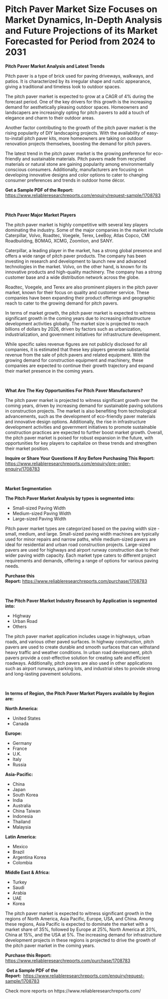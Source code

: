 <p><h1>Pitch Paver Market Size Focuses on Market Dynamics, In-Depth Analysis and Future Projections of its Market Forecasted for Period from 2024 to 2031</h1></p><p><strong>Pitch Paver Market Analysis and Latest Trends</strong></p>
<p><p>Pitch paver is a type of brick used for paving driveways, walkways, and patios. It is characterized by its irregular shape and rustic appearance, giving a traditional and timeless look to outdoor spaces.</p><p>The pitch paver market is expected to grow at a CAGR of 4% during the forecast period. One of the key drivers for this growth is the increasing demand for aesthetically pleasing outdoor spaces. Homeowners and landscapers are increasingly opting for pitch pavers to add a touch of elegance and charm to their outdoor areas.</p><p>Another factor contributing to the growth of the pitch paver market is the rising popularity of DIY landscaping projects. With the availability of easy-to-install pitch paver kits, more homeowners are taking on outdoor renovation projects themselves, boosting the demand for pitch pavers.</p><p>The latest trend in the pitch paver market is the growing preference for eco-friendly and sustainable materials. Pitch pavers made from recycled materials or natural stone are gaining popularity among environmentally conscious consumers. Additionally, manufacturers are focusing on developing innovative designs and color options to cater to changing consumer preferences and trends in outdoor home décor.</p></p>
<p><strong>Get a Sample PDF of the Report:&nbsp;</strong> <a href="https://www.reliableresearchreports.com/enquiry/request-sample/1708783">https://www.reliableresearchreports.com/enquiry/request-sample/1708783</a></p>
<p>&nbsp;</p>
<p><strong>Pitch Paver Major Market Players</strong></p>
<p><p>The pitch paver market is highly competitive with several key players dominating the industry. Some of the major companies in the market include Caterpillar, Volvo, Roadtec, Voegele, Terex, LeeBoy, Atlas Copco, CMI Roadbuilding, BOMAG, XCMG, Zoomlion, and SANY.</p><p>Caterpillar, a leading player in the market, has a strong global presence and offers a wide range of pitch paver products. The company has been investing in research and development to launch new and advanced technologies in the market. Volvo, on the other hand, is known for its innovative products and high-quality machinery. The company has a strong customer base and a wide distribution network across the globe.</p><p>Roadtec, Voegele, and Terex are also prominent players in the pitch paver market, known for their focus on quality and customer service. These companies have been expanding their product offerings and geographic reach to cater to the growing demand for pitch pavers.</p><p>In terms of market growth, the pitch paver market is expected to witness significant growth in the coming years due to increasing infrastructure development activities globally. The market size is projected to reach billions of dollars by 2026, driven by factors such as urbanization, industrialization, and government initiatives for infrastructure development.</p><p>While specific sales revenue figures are not publicly disclosed for all companies, it is estimated that these key players generate substantial revenue from the sale of pitch pavers and related equipment. With the growing demand for construction equipment and machinery, these companies are expected to continue their growth trajectory and expand their market presence in the coming years.</p></p>
<p>&nbsp;</p>
<p><strong>What Are The Key Opportunities For Pitch Paver Manufacturers?</strong></p>
<p><p>The pitch paver market is projected to witness significant growth over the coming years, driven by increasing demand for sustainable paving solutions in construction projects. The market is also benefiting from technological advancements, such as the development of eco-friendly paver materials and innovative design options. Additionally, the rise in infrastructure development activities and government initiatives to promote sustainable construction practices are expected to further boost market growth. Overall, the pitch paver market is poised for robust expansion in the future, with opportunities for key players to capitalize on these trends and strengthen their market position.</p></p>
<p><strong>Inquire or Share Your Questions If Any Before Purchasing This Report:</strong> <a href="https://www.reliableresearchreports.com/enquiry/pre-order-enquiry/1708783">https://www.reliableresearchreports.com/enquiry/pre-order-enquiry/1708783</a></p>
<p>&nbsp;</p>
<p><strong>Market Segmentation</strong></p>
<p><strong>The Pitch Paver Market Analysis by types is segmented into:</strong></p>
<p><ul><li>Small-sized Paving Width</li><li>Medium-sized Paving Width</li><li>Large-sized Paving Width</li></ul></p>
<p><p>Pitch paver market types are categorized based on the paving width size - small, medium, and large. Small-sized paving width machines are typically used for minor repairs and narrow paths, while medium-sized pavers are ideal for residential and urban road construction projects. Large-sized pavers are used for highways and airport runway construction due to their wider paving width capacity. Each market type caters to different project requirements and demands, offering a range of options for various paving needs.</p></p>
<p><strong>Purchase this Report:&nbsp;</strong><a href="https://www.reliableresearchreports.com/purchase/1708783">https://www.reliableresearchreports.com/purchase/1708783</a></p>
<p>&nbsp;</p>
<p><strong>The Pitch Paver Market Industry Research by Application is segmented into:</strong></p>
<p><ul><li>Highway</li><li>Urban Road</li><li>Others</li></ul></p>
<p><p>The pitch paver market application includes usage in highways, urban roads, and various other paved surfaces. In highway construction, pitch pavers are used to create durable and smooth surfaces that can withstand heavy traffic and weather conditions. In urban road development, pitch pavers provide a cost-effective solution for creating safe and efficient roadways. Additionally, pitch pavers are also used in other applications such as airport runways, parking lots, and industrial sites to provide strong and long-lasting pavement solutions.</p></p>
<p>&nbsp;</p>
<p><strong>In terms of Region, the Pitch Paver Market Players available by Region are:</strong></p>
<p>
    <p> <strong> North America: </strong>
        <ul>
            <li>United States</li>
            <li>Canada</li>
        </ul>
        </p> 
    <p> <strong> Europe: </strong>
        <ul>
            <li>Germany</li>
            <li>France</li>
            <li>U.K.</li>
            <li>Italy</li>
            <li>Russia</li>
        </ul>
        </p> 
    <p> <strong> Asia-Pacific: </strong>
        <ul>
            <li>China</li>
            <li>Japan</li>
            <li>South Korea</li>
            <li>India</li>
            <li>Australia</li>
            <li>China Taiwan</li>
            <li>Indonesia</li>
            <li>Thailand</li>
            <li>Malaysia</li>
        </ul>
        </p> 
    <p> <strong> Latin America: </strong>
        <ul>
            <li>Mexico</li>
            <li>Brazil</li>
            <li>Argentina Korea</li>
            <li>Colombia</li>
        </ul>
        </p> 
    <p> <strong> Middle East & Africa: </strong>
        <ul>
            <li>Turkey</li>
            <li>Saudi</li>
            <li>Arabia</li>
            <li>UAE</li>
            <li>Korea</li>
        </ul>
    </p>
    </p>
<p><p>The pitch paver market is expected to witness significant growth in the regions of North America, Asia Pacific, Europe, USA, and China. Among these regions, Asia Pacific is expected to dominate the market with a market share of 35%, followed by Europe at 25%, North America at 20%, China at 15%, and the USA at 5%. The increasing demand for infrastructure development projects in these regions is projected to drive the growth of the pitch paver market in the coming years.</p></p>
<p><strong>Purchase this Report: </strong><a href="https://www.reliableresearchreports.com/purchase/1708783">https://www.reliableresearchreports.com/purchase/1708783</a></p>
<p>&nbsp;<strong>Get a Sample PDF of the Report:&nbsp;&nbsp;</strong><a href="https://www.reliableresearchreports.com/enquiry/request-sample/1708783">https://www.reliableresearchreports.com/enquiry/request-sample/1708783</a></p>
<p><strong></strong></p>
<p>Check more reports on https://www.reliableresearchreports.com/</p>